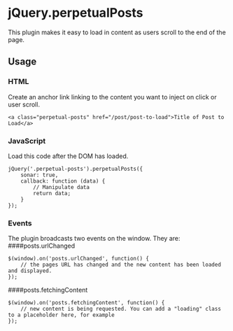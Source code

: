 # jQuery.perpetualPosts

This plugin makes it easy to load in content as users scroll to the end of the page.

## Usage
### HTML
Create an anchor link linking to the content you want to inject on click or user scroll.
```
<a class="perpetual-posts" href="/post/post-to-load">Title of Post to Load</a>
```
### JavaScript
Load this code after the DOM has loaded.
```
jQuery('.perpetual-posts').perpetualPosts({
	sonar: true,
	callback: function (data) {
		// Manipulate data
		return data;
	}
});
```

### Events
The plugin broadcasts two events on the window. They are:
####posts.urlChanged
```
$(window).on('posts.urlChanged', function() {
	// the pages URL has changed and the new content has been loaded and displayed.
});
```
####posts.fetchingContent
```
$(window).on('posts.fetchingContent', function() {
	// new content is being requested. You can add a "loading" class to a placeholder here, for example
});
```
